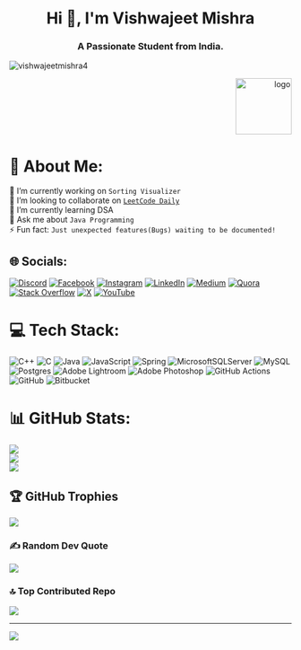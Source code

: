 

<!---
vishwajeetmishra4/vishwajeetmishra4 is a ✨ special ✨ repository because its `README.md` (this file) appears on your GitHub profile.
You can click the Preview link to take a look at your changes.
--->


<h1 align="center">Hi 👋, I'm Vishwajeet Mishra</h1>
<h3 align="center">A Passionate Student from India.</h3>

<p align="left"> <img src="https://komarev.com/ghpvc/?username=vishwajeetmishra4&label=Profile%20views&color=0e75b6&style=flat" alt="vishwajeetmishra4" /> </p>




<!-- <p align="left"> <a href="https://twitter.com/vishwajeet_4" target="blank"><img src="https://img.shields.io/twitter/follow/vishwajeet_4?logo=twitter&style=for-the-badge" alt="vishwajeet_4" /></a> </p> -->
<p align="Right"> <img src="https://octodex.github.com/images/baracktocat.jpg" alt="logo" width="100"> </p>


# 💫 About Me:
🔭 I’m currently working on `Sorting Visualizer`<br>
👯 I’m looking to collaborate on <a href="https://github.com/vishwajeetmishra4/Leetcode-Daily" target="blank" alt="Leetcode Daily">`LeetCode Daily`</a><br>
🌱 I’m currently learning DSA<br>
💬 Ask me about `Java Programming`<br>
⚡ Fun fact: `Just unexpected features(Bugs) waiting to be documented!`


## 🌐 Socials:
[![Discord](https://img.shields.io/badge/Discord-%237289DA.svg?logo=discord&logoColor=white)](https://discord.com/channels/975813555817414656/1195718489055449138) [![Facebook](https://img.shields.io/badge/Facebook-%231877F2.svg?logo=Facebook&logoColor=white)](https://facebook.com/https://www.facebook.com/profile.php?id=100080983966580) [![Instagram](https://img.shields.io/badge/Instagram-%23E4405F.svg?logo=Instagram&logoColor=white)](https://instagram.com/vishwajeet.mishra4) [![LinkedIn](https://img.shields.io/badge/LinkedIn-%230077B5.svg?logo=linkedin&logoColor=white)](https://linkedin.com/in/https://www.linkedin.com/in/vishwajeet-mishra4/) [![Medium](https://img.shields.io/badge/Medium-12100E?logo=medium&logoColor=white)](https://medium.com/@https://medium.com/@Vishwajeet.mishra4) [![Quora](https://img.shields.io/badge/Quora-%23B92B27.svg?logo=Quora&logoColor=white)](https://quora.com/profile/https://www.quora.com/profile/Vishwajeet-Mishra-Mishra) [![Stack Overflow](https://img.shields.io/badge/-Stackoverflow-FE7A16?logo=stack-overflow&logoColor=white)](https://stackoverflow.com/users/https://stackoverflow.com/users/23467152/vishwajeet-mishra) [![X](https://img.shields.io/badge/X-black.svg?logo=X&logoColor=white)](https://x.com/https://x.com/vishwajeet_4) [![YouTube](https://img.shields.io/badge/YouTube-%23FF0000.svg?logo=YouTube&logoColor=white)](https://youtube.com/@https://www.youtube.com/@vishwajeetvishu2801) 

# 💻 Tech Stack:
![C++](https://img.shields.io/badge/c++-%2300599C.svg?style=plastic&logo=c%2B%2B&logoColor=white) ![C](https://img.shields.io/badge/c-%2300599C.svg?style=plastic&logo=c&logoColor=white) ![Java](https://img.shields.io/badge/java-%23ED8B00.svg?style=plastic&logo=openjdk&logoColor=white) ![JavaScript](https://img.shields.io/badge/javascript-%23323330.svg?style=plastic&logo=javascript&logoColor=%23F7DF1E) ![Spring](https://img.shields.io/badge/spring-%236DB33F.svg?style=plastic&logo=spring&logoColor=white) ![MicrosoftSQLServer](https://img.shields.io/badge/Microsoft%20SQL%20Server-CC2927?style=plastic&logo=microsoft%20sql%20server&logoColor=white) ![MySQL](https://img.shields.io/badge/mysql-4479A1.svg?style=plastic&logo=mysql&logoColor=white) ![Postgres](https://img.shields.io/badge/postgres-%23316192.svg?style=plastic&logo=postgresql&logoColor=white) ![Adobe Lightroom](https://img.shields.io/badge/Adobe%20Lightroom-31A8FF.svg?style=plastic&logo=Adobe%20Lightroom&logoColor=white) ![Adobe Photoshop](https://img.shields.io/badge/adobe%20photoshop-%2331A8FF.svg?style=plastic&logo=adobe%20photoshop&logoColor=white) ![GitHub Actions](https://img.shields.io/badge/github%20actions-%232671E5.svg?style=plastic&logo=githubactions&logoColor=white) ![GitHub](https://img.shields.io/badge/github-%23121011.svg?style=plastic&logo=github&logoColor=white) ![Bitbucket](https://img.shields.io/badge/bitbucket-%230047B3.svg?style=plastic&logo=bitbucket&logoColor=white)
# 📊 GitHub Stats:
![](https://github-readme-stats.vercel.app/api?username=vishwajeetmishra4&theme=shadow_green&hide_border=false&include_all_commits=true&count_private=true)<br/>
![](https://github-readme-streak-stats.herokuapp.com/?user=vishwajeetmishra4&theme=shadow_green&hide_border=false)<br/>
![](https://github-readme-stats.vercel.app/api/top-langs/?username=vishwajeetmishra4&theme=shadow_green&hide_border=false&include_all_commits=true&count_private=true&layout=compact)

## 🏆 GitHub Trophies
![](https://github-profile-trophy.vercel.app/?username=vishwajeetmishra4&theme=shadow_green&no-frame=false&no-bg=false&margin-w=4)

### ✍️ Random Dev Quote
![](https://quotes-github-readme.vercel.app/api?type=horizontal&theme=dark)

### 🔝 Top Contributed Repo
![](https://github-contributor-stats.vercel.app/api?username=vishwajeetmishra4&limit=5&theme=shadow_green&combine_all_yearly_contributions=true)

---
[![](https://visitcount.itsvg.in/api?id=vishwajeetmishra4&icon=10&color=13)](https://visitcount.itsvg.in)

<!-- Proudly created with GPRM ( https://gprm.itsvg.in ) -->
